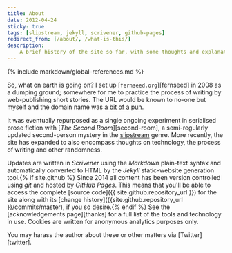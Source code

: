```yaml
---
title: About
date: 2012-04-24
sticky: true
tags: [slipstream, jekyll, scrivener, github-pages]
redirect_from: [/about/, /what-is-this/]
description:
    A brief history of the site so far, with some thoughts and explanations on what it is, <em>why</em> it is, and how it got here.
---
```


<!-- Includes -->
{% include markdown/global-references.md %}

<!-- Content -->
So, what on earth is going on? I set up [`fernseed.org`][fernseed] in 2008 as a dumping ground; somewhere for me to practice the process of writing by web-publishing short stories. The URL would be known to no-one but myself and the domain name was [a bit of a pun](http://en.wikipedia.org/wiki/Fern#Folklore).

It was eventually repurposed as a single ongoing experiment in serialised prose fiction with [*The Second Room*][second-room], a semi-regularly updated second-person mystery in the [slipstream](http://en.wikipedia.org/wiki/Slipstream_(genre)) genre. More recently, the site has expanded to also encompass thoughts on technology, the process of writing and other randomness.

Updates are written in *Scrivener* using the *Markdown* plain-text syntax and automatically converted to HTML by the *Jekyll* static-website generation tool.{% if site.github %} Since 2014 all content has been version controlled using *git* and hosted by *GitHub Pages*. This means that you'll be able to access the complete [source code]({{ site.github.repository_url }}) for the site along with its [change history]({{site.github.repository_url }}/commits/master), if you so desire.{% endif %} See the [acknowledgements page][thanks] for a full list of the tools and technology in use. Cookies are written for anonymous analytics purposes only.

You may harass the author about these or other matters via [Twitter][twitter].
